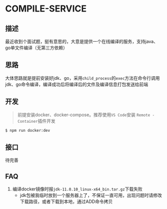 # COMPILE-SERVICE

## 描述
最近收到个面试题，挺有意思的，大意是提供一个在线编译的服务，支持java、go单文件编译（无第三方依赖）

## 思路
大体思路就是提前安装好jdk、go，采用`child_process`的`exec`方法在命令行调用jdk、go命令编译，编译成功后将编译后的文件及编译信息打包发送给前端

## 开发

> 前提安装docker、docker-compose。推荐使用`VS Code`安装 `Remote - Container`插件开发

```bash
$ npm run docker:dev
```

## 接口
待完善

## FAQ
1. 编译docker镜像时报`jdk-11.0.10_linux-x64_bin.tar.gz`下载失败
    * jdk包被我临时放到一个服务器上了，不保证一直可用，出现问题时请修改下载路径，或者下载到本地，通过ADD命令拷贝
